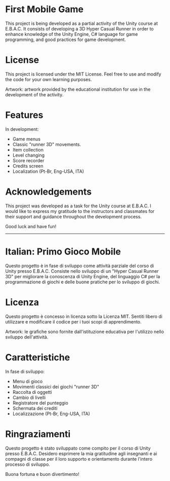 # First Mobile Game

This project is being developed as a partial activity of the Unity course at E.B.A.C. It consists of developing a 3D Hyper Casual Runner in order to enhance knowledge of the Unity Engine, C# language for game programming, and good practices for game development.

# License
This project is licensed under the MIT License. Feel free to use and modify the code for your own learning purposes.

Artwork: artwork provided by the educational institution for use in the development of the activity.

# Features

In development:
- Game menus
- Classic "runner 3D" movements.
- Item collection
- Level changing
- Score recorder
- Credits screen
- Localization (Pt-Br, Eng-USA, ITA)

# Acknowledgements
This project was developed as a task for the Unity course at E.B.A.C.  I would like to express my gratitude to the instructors and classmates for their support and guidance throughout the development process.

Good luck and have fun!




-------------------------

# Italian: Primo Gioco Mobile

Questo progetto è in fase di sviluppo come attività parziale del corso di Unity presso E.B.A.C. Consiste nello sviluppo di un "Hyper Casual Runner 3D" per migliorare la conoscenza di Unity Engine, del linguaggio C# per la programmazione di giochi e delle buone pratiche per lo sviluppo di giochi.

# Licenza
Questo progetto è concesso in licenza sotto la Licenza MIT. Sentiti libero di utilizzare e modificare il codice per i tuoi scopi di apprendimento.

Artwork: le grafiche sono fornite dall'istituzione educativa per l'utilizzo nello sviluppo dell'attività.

# Caratteristiche

In fase di sviluppo:
- Menu di gioco
- Movimenti classici dei giochi "runner 3D"
- Raccolta di oggetti
- Cambio di livelli
- Registratore del punteggio
- Schermata dei crediti
- Localizzazione (Pt-Br, Eng-USA, ITA)

# Ringraziamenti
Questo progetto è stato sviluppato come compito per il corso di Unity presso E.B.A.C. Desidero esprimere la mia gratitudine agli insegnanti e ai compagni di classe per il loro supporto e orientamento durante l'intero processo di sviluppo.

Buona fortuna e buon divertimento!